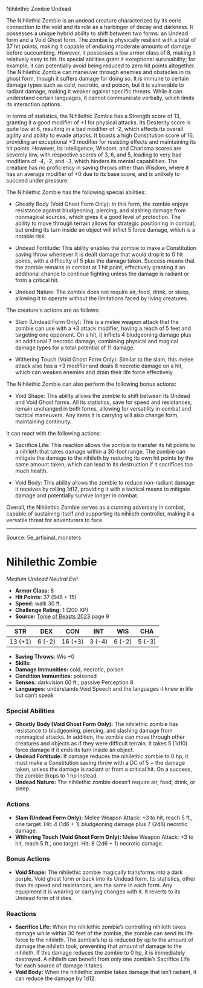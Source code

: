 <MonsterName/>Nihilethic Zombie</MonsterName>
<CreatureType/>Undead</CreatureType>

<summary>The Nihilethic Zombie is an undead creature characterized by its eerie connection to the void and its role as a harbinger of decay and darkness. It possesses a unique hybrid ability to shift between two forms: an Undead form and a Void Ghost form. The zombie is physically resilient with a total of 37 hit points, making it capable of enduring moderate amounts of damage before succumbing. However, it possesses a low armor class of 8, making it relatively easy to hit. Its special abilities grant it exceptional survivability; for example, it can potentially avoid being reduced to zero hit points altogether. The Nihilethic Zombie can maneuver through enemies and obstacles in its ghost form, though it suffers damage for doing so. It is immune to certain damage types such as cold, necrotic, and poison, but it is vulnerable to radiant damage, making it weaker against specific threats. While it can understand certain languages, it cannot communicate verbally, which limits its interaction options.</summary>

<detail>

In terms of statistics, the Nihilethic Zombie has a Strength score of 13, granting it a good modifier of +1 for physical attacks. Its Dexterity score is quite low at 6, resulting in a bad modifier of -2, which affects its overall agility and ability to evade attacks. It boasts a high Constitution score of 16, providing an exceptional +3 modifier for resisting effects and maintaining its hit points. However, its Intelligence, Wisdom, and Charisma scores are severely low, with respective scores of 3, 6, and 5, leading to very bad modifiers of -4, -2, and -3, which hinders its mental capabilities. The creature has no proficiency in saving throws other than Wisdom, where it has an average modifier of +0 due to its base score, and is unlikely to succeed under pressure.

The Nihilethic Zombie has the following special abilities: 

- Ghostly Body (Void Ghost Form Only): In this form, the zombie enjoys resistance against bludgeoning, piercing, and slashing damage from nonmagical sources, which gives it a good level of protection. The ability to move through terrain allows for strategic positioning in combat, but ending its turn inside an object will inflict 5 force damage, which is a notable risk.

- Undead Fortitude: This ability enables the zombie to make a Constitution saving throw whenever it is dealt damage that would drop it to 0 hit points, with a difficulty of 5 plus the damage taken. Success means that the zombie remains in combat at 1 hit point, effectively granting it an additional chance to continue fighting unless the damage is radiant or from a critical hit.

- Undead Nature: The zombie does not require air, food, drink, or sleep, allowing it to operate without the limitations faced by living creatures.

The creature's actions are as follows:

- Slam (Undead Form Only): This is a melee weapon attack that the zombie can use with a +3 attack modifier, having a reach of 5 feet and targeting one opponent. On a hit, it inflicts 4 bludgeoning damage plus an additional 7 necrotic damage, combining physical and magical damage types for a total potential of 11 damage.

- Withering Touch (Void Ghost Form Only): Similar to the slam, this melee attack also has a +3 modifier and deals 8 necrotic damage on a hit, which can weaken enemies and drain their life force effectively.

The Nihilethic Zombie can also perform the following bonus actions:

- Void Shape: This ability allows the zombie to shift between its Undead and Void Ghost forms. All its statistics, save for speed and resistances, remain unchanged in both forms, allowing for versatility in combat and tactical maneuvers. Any items it is carrying will also change form, maintaining continuity.

It can react with the following actions:

- Sacrifice Life: This reaction allows the zombie to transfer its hit points to a nihileth that takes damage within a 30-foot range. The zombie can mitigate the damage to the nihileth by reducing its own hit points by the same amount taken, which can lead to its destruction if it sacrifices too much health.

- Void Body: This ability allows the zombie to reduce non-radiant damage it receives by rolling 1d12, providing it with a tactical means to mitigate damage and potentially survive longer in combat. 

Overall, the Nihilethic Zombie serves as a cunning adversary in combat, capable of sustaining itself and supporting its nihileth controller, making it a versatile threat for adventurers to face.</detail>



---

Source: 5e_artisinal_monsters

# Nihilethic Zombie

*Medium* *Undead* *Neutral Evil*

- **Armor Class:** 8
- **Hit Points:** 37 (5d8 + 15)
- **Speed:** walk 30 ft.
- **Challenge Rating:** 1 (200 XP)
- **Source:** [Tome of Beasts 2023](https://koboldpress.com/kpstore/product/tome-of-beasts-1-2023-edition/) page 9

| STR | DEX | CON | INT | WIS | CHA |
| --- | --- | --- | --- | --- | --- |
| 13 (+1) | 6 (-2) | 16 (+3) | 3 (-4) | 6 (-2) | 5 (-3) |

- **Saving Throws**: Wis +0
- **Skills:** 
- **Damage Immunities:** cold, necrotic, poison
- **Condition Immunities:** poisoned
- **Senses:** darkvision 60 ft., passive Perception 8
- **Languages:** understands Void Speech and the languages it knew in life but can’t speak

### Special Abilities

- **Ghostly Body (Void Ghost Form Only):** The nihilethic zombie has resistance to bludgeoning, piercing, and slashing damage from nonmagical attacks. In addition, the zombie can move through other creatures and objects as if they were difficult terrain. It takes 5 (1d10) force damage if it ends its turn inside an object.
- **Undead Fortitude:** If damage reduces the nihilethic zombie to 0 hp, it must make a Constitution saving throw with a DC of 5 + the damage taken, unless the damage is radiant or from a critical hit. On a success, the zombie drops to 1 hp instead.
- **Undead Nature:** The nihilethic zombie doesn’t require air, food, drink, or sleep.

### Actions

- **Slam (Undead Form Only):** Melee Weapon Attack: +3 to hit, reach 5 ft., one target. Hit: 4 (1d6 + 1) bludgeoning damage plus 7 (2d6) necrotic damage.
- **Withering Touch (Void Ghost Form Only):** Melee Weapon Attack: +3 to hit, reach 5 ft., one target. Hit: 8 (2d6 + 1) necrotic damage.

### Bonus Actions

- **Void Shape:** The nihilethic zombie magically transforms into a dark purple, Void ghost form or back into its Undead form. Its statistics, other than its speed and resistances, are the same in each form. Any equipment it is wearing or carrying changes with it. It reverts to its Undead form of it dies.

### Reactions

- **Sacrifice Life:** When the nihilethic zombie’s controlling nihileth takes damage while within 30 feet of the zombie, the zombie can send its life force to the nihileth. The zombie’s hp is reduced by up to the amount of damage the nihileth took, preventing that amount of damage to the nihileth. If this damage reduces the zombie to 0 hp, it is immediately destroyed. A nihileth can benefit from only one zombie’s Sacrifice Life for each source of damage it takes.
- **Void Body:** When the nihilethic zombie takes damage that isn’t radiant, it can reduce the damage by 1d12.


